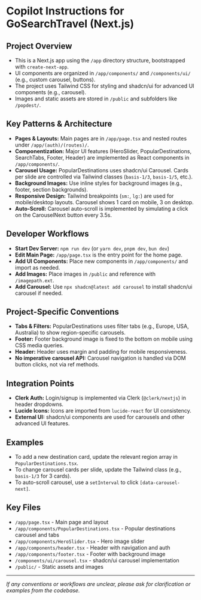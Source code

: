 <!-- @format -->

# Copilot Instructions for GoSearchTravel (Next.js)

## Project Overview

- This is a Next.js app using the `/app` directory structure, bootstrapped with `create-next-app`.
- UI components are organized in `/app/components/` and `/components/ui/` (e.g., custom carousel, buttons).
- The project uses Tailwind CSS for styling and shadcn/ui for advanced UI components (e.g., carousel).
- Images and static assets are stored in `/public` and subfolders like `/popdest/`.

## Key Patterns & Architecture

- **Pages & Layouts:** Main pages are in `/app/page.tsx` and nested routes under `/app/(auth)/(routes)/`.
- **Componentization:** Major UI features (HeroSlider, PopularDestinations, SearchTabs, Footer, Header) are implemented as React components in `/app/components/`.
- **Carousel Usage:** PopularDestinations uses shadcn/ui Carousel. Cards per slide are controlled via Tailwind classes (`basis-1/3`, `basis-1/5`, etc.).
- **Background Images:** Use inline styles for background images (e.g., footer, section backgrounds).
- **Responsive Design:** Tailwind breakpoints (`sm:`, `lg:`) are used for mobile/desktop layouts. Carousel shows 1 card on mobile, 3 on desktop.
- **Auto-Scroll:** Carousel auto-scroll is implemented by simulating a click on the CarouselNext button every 3.5s.

## Developer Workflows

- **Start Dev Server:** `npm run dev` (or `yarn dev`, `pnpm dev`, `bun dev`)
- **Edit Main Page:** `/app/page.tsx` is the entry point for the home page.
- **Add UI Components:** Place new components in `/app/components/` and import as needed.
- **Add Images:** Place images in `/public` and reference with `/imagepath.ext`.
- **Add Carousel:** Use `npx shadcn@latest add carousel` to install shadcn/ui carousel if needed.

## Project-Specific Conventions

- **Tabs & Filters:** PopularDestinations uses filter tabs (e.g., Europe, USA, Australia) to show region-specific carousels.
- **Footer:** Footer background image is fixed to the bottom on mobile using CSS media queries.
- **Header:** Header uses margin and padding for mobile responsiveness.
- **No imperative carousel API:** Carousel navigation is handled via DOM button clicks, not via ref methods.

## Integration Points

- **Clerk Auth:** Login/signup is implemented via Clerk (`@clerk/nextjs`) in header dropdowns.
- **Lucide Icons:** Icons are imported from `lucide-react` for UI consistency.
- **External UI:** shadcn/ui components are used for carousels and other advanced UI features.

## Examples

- To add a new destination card, update the relevant region array in `PopularDestinations.tsx`.
- To change carousel cards per slide, update the Tailwind class (e.g., `basis-1/3` for 3 cards).
- To auto-scroll carousel, use a `setInterval` to click `[data-carousel-next]`.

## Key Files

- `/app/page.tsx` - Main page and layout
- `/app/components/PopularDestinations.tsx` - Popular destinations carousel and tabs
- `/app/components/HeroSlider.tsx` - Hero image slider
- `/app/components/header.tsx` - Header with navigation and auth
- `/app/components/footer.tsx` - Footer with background image
- `/components/ui/carousel.tsx` - shadcn/ui carousel implementation
- `/public/` - Static assets and images

---

_If any conventions or workflows are unclear, please ask for clarification or examples from the codebase._
